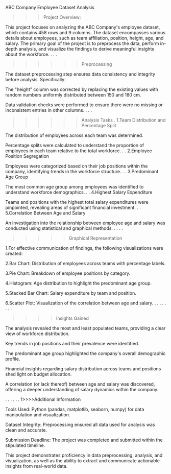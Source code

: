 ABC Company Employee Dataset Analysis

>>>Project Overview:

This project focuses on analyzing the ABC Company's employee dataset, which contains 458 rows and 9 columns. The dataset encompasses various details about employees, such as team affiliation, position, height, age, and salary. The primary goal of the project is to preprocess the data, perform in-depth analysis, and visualize the findings to derive meaningful insights about the workforce.
.
.
.
>>>>>>Preprocessing

The dataset preprocessing step ensures data consistency and integrity before analysis. Specifically:

The "height" column was corrected by replacing the existing values with random numbers uniformly distributed between 150 and 180 cm.

Data validation checks were performed to ensure there were no missing or inconsistent entries in other columns.
.
.
.
>>>>>>Analysis Tasks
.
1.Team Distribution and Percentage Split

The distribution of employees across each team was determined.

Percentage splits were calculated to understand the proportion of employees in each team relative to the total workforce.
.
.
2.Employee Position Segregation

Employees were categorized based on their job positions within the company, identifying trends in the workforce structure.
.
.
3.Predominant Age Group

The most common age group among employees was identified to understand workforce demographics.
.
.
4.Highest Salary Expenditure

Teams and positions with the highest total salary expenditures were pinpointed, revealing areas of significant financial investment.
.
.
5.Correlation Between Age and Salary

An investigation into the relationship between employee age and salary was conducted using statistical and graphical methods.
.
.
.
.
>>>>>Graphical Representation

1.For effective communication of findings, the following visualizations were created:

2.Bar Chart: Distribution of employees across teams with percentage labels.

3.Pie Chart: Breakdown of employee positions by category.

4.Histogram: Age distribution to highlight the predominant age group.

5.Stacked Bar Chart: Salary expenditure by team and position.

6.Scatter Plot: Visualization of the correlation between age and salary.
.
.
.
.
.
.
.
.
>>>>Insights Gained

The analysis revealed the most and least populated teams, providing a clear view of workforce distribution.

Key trends in job positions and their prevalence were identified.

The predominant age group highlighted the company's overall demographic profile.

Financial insights regarding salary distribution across teams and positions shed light on budget allocation.

A correlation (or lack thereof) between age and salary was discovered, offering a deeper understanding of salary dynamics within the company.

.
.
.
.
.
.
1>>>>Additional Information

Tools Used: Python (pandas, matplotlib, seaborn, numpy) for data manipulation and visualization.

Dataset Integrity: Preprocessing ensured all data used for analysis was clean and accurate.

Submission Deadline: The project was completed and submitted within the stipulated timeline.

This project demonstrates proficiency in data preprocessing, analysis, and visualization, as well as the ability to extract and communicate actionable insights from real-world data.

